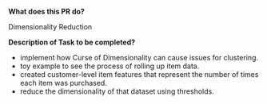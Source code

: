 **What does this PR do?**

Dimensionality Reduction

**Description of Task to be completed?**


- implement how Curse of Dimensionality can cause issues for clustering.
- toy example to see the process of rolling up item data.
- created customer-level item features that represent the number of times each item was purchased.
- reduce the dimensionality of that dataset using thresholds.
